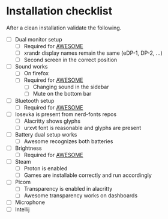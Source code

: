 # Installation checklist

After a clean installation validate the following.

- [ ] Dual monitor setup
    - [ ] Required for [AWESOME](./../dotfiles/archlinux/.config/awesome/system/displays.lua)
    - [ ] xrandr display names remain the same (eDP-1, DP-2, ...)
    - [ ] Second screen in the correct position
- [ ] Sound works
    - [ ] On firefox
    - [ ] Required for [AWESOME](./../dotfiles/archlinux/.config/awesome/system/volume.lua)
        - [ ] Changing sound in the sidebar
        - [ ] Mute on the bottom bar
- [ ] Bluetooth setup
    - [ ] Required for [AWESOME](./../dotfiles/archlinux/.config/awesome/system/bluetooth.lua)
- [ ] Iosevka is present from nerd-fonts repos
    - [ ] Alacritty shows glyphs
    - [ ] urxvt font is reasonable and glyphs are present
- [ ] Battery dual setup works
    - [ ] Awesome recognizes both batteries
- [ ] Brightness
    - [ ] Required for [AWESOME](./../dotfiles/archlinux/.config/awesome/system/brightness.lua)
- [ ] Steam
    - [ ] Proton is enabled
    - [ ] Games are installable correctly and run accordingly
- [ ] Picom
    - [ ] Transparency is enabled in alacritty
    - [ ] Awesome transparency works on dashboards
- [ ] Microphone
- [ ] Intellij

